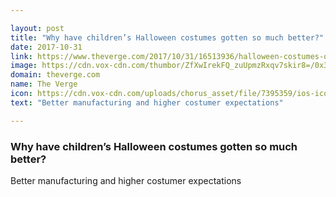 ```yaml
---

layout: post
title: "Why have children’s Halloween costumes gotten so much better?"
date: 2017-10-31
link: https://www.theverge.com/2017/10/31/16513936/halloween-costumes-quality-rubies-hasbro
image: https://cdn.vox-cdn.com/thumbor/ZfXwIrekFQ_zuUpmzRxqv7skir8=/0x36:640x371/fit-in/1200x630/cdn.vox-cdn.com/uploads/chorus_asset/file/7653559/star_wars_halloween_1977_by_michael_murray_mcmcph_via_i09.jpg
domain: theverge.com
name: The Verge
icon: https://cdn.vox-cdn.com/uploads/chorus_asset/file/7395359/ios-icon.0.png
text: "Better manufacturing and higher costumer expectations"

---
```


### Why have children’s Halloween costumes gotten so much better?

Better manufacturing and higher costumer expectations